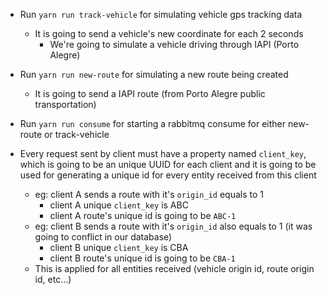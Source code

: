 - Run `yarn run track-vehicle` for simulating vehicle gps tracking data
    - It is going to send a vehicle's new coordinate for each 2 seconds
        - We're going to simulate a vehicle driving through IAPI (Porto Alegre)
- Run `yarn run new-route` for simulating a new route being created
    - It is going to send a IAPI route (from Porto Alegre public transportation)
- Run `yarn run consume` for starting a rabbitmq consume for either new-route or track-vehicle

- Every request sent by client must have a property named `client_key`, which is going to be an unique UUID for each client and it is going to be used for generating a unique id for every entity received from this client
    - eg: client A sends a route with it's `origin_id` equals to 1
        - client A unique `client_key` is ABC
        - client A route's unique id is going to be `ABC-1`
    - eg: client B sends a route with it's `origin_id` also equals to 1 (it was going to conflict in our database)
        - client B unique `client_key` is CBA
        - client B route's unique id is going to be `CBA-1`
    - This is applied for all entities received (vehicle origin id, route origin id, etc...)